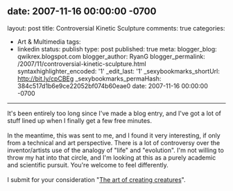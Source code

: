 date: 2007-11-16 00:00:00 -0700
---
layout: post
title: Controversial Kinetic Sculpture
comments: true
categories:
- Art &amp; Multimedia
tags:
- linkedin
status: publish
type: post
published: true
meta:
  blogger_blog: qwikrex.blogspot.com
  blogger_author: RyanG
  blogger_permalink: /2007/11/controversial-kinetic-sculpture.html
  syntaxhighlighter_encoded: '1'
  _edit_last: '1'
  _sexybookmarks_shortUrl: http://bit.ly/cpCBEg
  _sexybookmarks_permaHash: 384c517d1b6e9ce22052bf074b60eae0
date: 2007-11-16 00:00:00 -0700
---
It's been entirely too long since I've made a blog entry, and I've got a lot of stuff lined up when I finally get a few free minutes.<br /><br />In the meantime, this was sent to me, and I found it very interesting, if only from a technical and art perspective.  There is a lot of controversy over the inventor/artists use of the analogy of "life" and "evolution".  I'm not willing to throw my hat into that circle, and I'm looking at this as a purely academic and scientific pursuit.  You're welcome to feel differently.<br /><br />I submit for your consideration "<a href="http://www.ted.com/index.php/talks/view/id/162">The art of creating creatures</a>".

